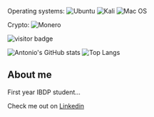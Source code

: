 Operating systems:
![Ubuntu](https://img.shields.io/badge/Ubuntu-E95420?style=for-the-badge&logo=ubuntu&logoColor=white)
![Kali](https://img.shields.io/badge/Kali-268BEE?style=for-the-badge&logo=kalilinux&logoColor=white)
![Mac OS](https://img.shields.io/badge/mac%20os-000000?style=for-the-badge&logo=macos&logoColor=F0F0F0)

Crypto:
![Monero](https://img.shields.io/badge/monero-FF6600?style=for-the-badge&logo=monero&logoColor=white)

![visitor badge](https://visitor-badge.glitch.me/badge?page_id=acheong08.visitor-badge)

![Antonio's GitHub stats](https://github-readme-stats.vercel.app/api?username=acheong08)
![Top Langs](https://github-readme-stats.vercel.app/api/top-langs/?username=acheong08)

## About me
First year IBDP student...

Check me out on [Linkedin](https://linkedin.com/in/acheong08)
